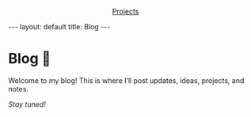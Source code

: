 <p style="text-align: center;">
  <a href="/" style="margin-right: 30px;">Projects</a>
</p>
---
layout: default
title: Blog
---

# Blog 📝

Welcome to my blog! This is where I’ll post updates, ideas, projects, and notes.

*Stay tuned!*
